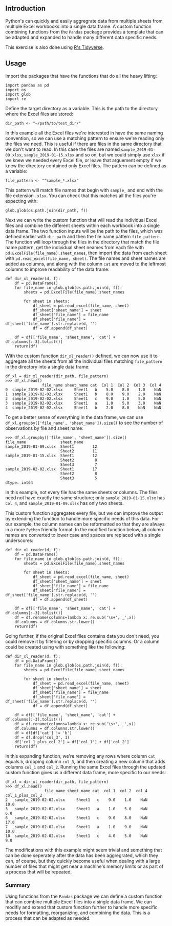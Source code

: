 ## Introduction

Python's can quickly and easily aggregrate data from multiple sheets from multiple Excel workbooks into a single data frame. A custom function combining functions from the `Pandas` package provides a template that can be adapted and expanded to handle many different data specific needs. 

This exercise is also done using [R's Tidyverse](https://github.com/sbha/readdir_xl).

## Usage

Import the packages that have the functions that do all the heavy lifting:

```
import pandas as pd
import os
import glob 
import re
```

Define the target directory as a variable. This is the path to the directory where the Excel files are stored:

`dir_path <- "~/path/to/test_dir/"`  

In this example all the Excel files we're interested in have the same naming convention, so we can use a matching pattern to ensure we're reading only the files we need. This is useful if there are files in the same directory that we don't want to read. In this case the files are named `sample_2019-01-09.xlsx`, `sample_2019-01-15.xlsx` and so on, but we could simply use `xlsx` if we knew we needed every Excel file, or leave that arguement empty if we knew the directory contained only Excel files. The pattern can be defined as a variable:

`file_pattern <- "^sample_*.xlsx" `   

This pattern will match file names that begin with `sample_` and end with the file extension `.xlsx`. You can check that this matches all the files you're expecting with:

`glob.glob(os.path.join(dir_path, f))`

Next we can write the custom function that will read the individual Excel files and combine the different sheets within each workbook into a single data frame. The two function inputs will be the path to the files, which was defined earlier with `dir_path` and then the file name pattern `file_pattern`. The function will loop through the files in the directory that match the file name pattern, get the individual sheet neames from each file with `pd.ExcelFile(file_name).sheet_names`, then import the data from each sheet with `pd.read_excel(file_name, sheet)`. The file names and sheet names are added as columns, and along with the column `cat` are moved to the leftmost columns to improve readability of the data frame:

```
def dir_xl_reader(d, f):
    df = pd.DataFrame()
    for file_name in glob.glob(os.path.join(d, f)):
        sheets = pd.ExcelFile(file_name).sheet_names

        for sheet in sheets:
            df_sheet = pd.read_excel(file_name, sheet)
            df_sheet['sheet_name'] = sheet
            df_sheet['file_name'] = file_name
            df_sheet['file_name'] = df_sheet['file_name'].str.replace(d, '')
            df = df.append(df_sheet) 

    df = df[['file_name', 'sheet_name', 'cat'] + df.columns[:-3].tolist()]
    return(df)
```    

With the custom function `dir_xl_reader()` defined, we can now use it to aggregate all the sheets from all the individual files matching `file_pattern` in the directory into a single data frame:

```
df_xl = dir_xl_reader(dir_path, file_pattern)
>>> df_xl.head()
                file_name sheet_name cat  Col 1  Col 2  Col 3  Col 4
0  sample_2019-02-02.xlsx     Sheet1   b    5.0    8.0    1.0    NaN
1  sample_2019-02-02.xlsx     Sheet1   b    8.0    9.0    2.0    NaN
2  sample_2019-02-02.xlsx     Sheet1   c    9.0    1.0    5.0    NaN
3  sample_2019-02-02.xlsx     Sheet1   a    1.0    5.0    3.0    NaN
4  sample_2019-02-02.xlsx     Sheet1   b    2.0    8.0    NaN    NaN
```

To get a better sense of everything in the data frame, we can use `df_xl.groupby(['file_name', 'sheet_name']).size()` to see the number of observations by file and sheet name:

```
>>> df_xl.groupby(['file_name', 'sheet_name']).size()
file_name               sheet_name
sample_2019-01-09.xlsx  Sheet1        12
                        Sheet2        11
sample_2019-01-15.xlsx  Sheet1        12
                        Sheet2         8
                        Sheet3         7
sample_2019-02-02.xlsx  Sheet1        17
                        Sheet2         8
                        Sheet3         5
dtype: int64
```

In this example, not every file has the same sheets or columns. The files need not have exactly the same structure; only `sample_2019-01-15.xlsx` has `Col 4`, and `sample_2019-01-09.xlsx` has only two sheets. 

This custom function aggregates every file, but we can improve the output by extending the function to handle more specific needs of this data. For our example, the column names can be reformatted so that they are always in a more `Python` friendly format. In the modified function below, all column names are converted to lower case and spaces are replaced with a single underscores:

```
def dir_xl_reader(d, f):
    df = pd.DataFrame()
    for file_name in glob.glob(os.path.join(d, f)):
        sheets = pd.ExcelFile(file_name).sheet_names

        for sheet in sheets:
            df_sheet = pd.read_excel(file_name, sheet)
            df_sheet['sheet_name'] = sheet
            df_sheet['file_name'] = file_name
            df_sheet['file_name'] = df_sheet['file_name'].str.replace(d, '')
            df = df.append(df_sheet) 

    df = df[['file_name', 'sheet_name', 'cat'] + df.columns[:-3].tolist()]
    df = df.rename(columns=lambda x: re.sub('\s+','_',x)) 
    df.columns = df.columns.str.lower()       
    return(df)
```

Going further, if the original Excel files contains data you don't need, you could remove it by filtering or by dropping specific columns. Or a column could be created using with something like the following:

```
def dir_xl_reader(d, f):
    df = pd.DataFrame()
    for file_name in glob.glob(os.path.join(d, f)):
        sheets = pd.ExcelFile(file_name).sheet_names

        for sheet in sheets:
            df_sheet = pd.read_excel(file_name, sheet)
            df_sheet['sheet_name'] = sheet
            df_sheet['file_name'] = file_name
            df_sheet['file_name'] = df_sheet['file_name'].str.replace(d, '')
            df = df.append(df_sheet) 

    df = df[['file_name', 'sheet_name', 'cat'] + df.columns[:-3].tolist()]
    df = df.rename(columns=lambda x: re.sub('\s+','_',x)) 
    df.columns = df.columns.str.lower() 
    df = df[df['cat'] != 'b']  
    df = df.drop('col_3', 1)
    df['col_1_plus_col_2'] = df['col_1'] + df['col_2']
    return(df)
```

In this expanding function, we're removing any rows where column `cat` equals `b`, dropping column `col_3`, and then creating a new column that adds columns `col_1` and `col_2`. Running the same Excel files through the updated custom function gives us a different data frame, more specific to our needs:

```
df_xl = dir_xl_reader(dir_path, file_pattern)
>>> df_xl.head()
                 file_name sheet_name cat  col_1  col_2  col_4  col_1_plus_col_2
2   sample_2019-02-02.xlsx     Sheet1   c    9.0    1.0    NaN              10.0
3   sample_2019-02-02.xlsx     Sheet1   a    1.0    5.0    NaN               6.0
6   sample_2019-02-02.xlsx     Sheet1   c    9.0    8.0    NaN              17.0
7   sample_2019-02-02.xlsx     Sheet1   a    1.0    9.0    NaN              10.0
10  sample_2019-02-02.xlsx     Sheet1   c    4.0    5.0    NaN               9.0
```

The modifications with this example might seem trivial and something that can be done seperately after the data has been aggregrated, which they can, of course, but they quickly become useful when dealing with a large number of files that might get near a machine's memory limits or as part of a process that will be repeated. 


### Summary

Using functions from the `Pandas` package we can define a custom function that can combine multiple Excel files into a single data frame. We can modifiy and extend that custom function further to handle more specific needs for formatting, reorganizing, and combining the data. This is a process that can be adapted as needed. 
